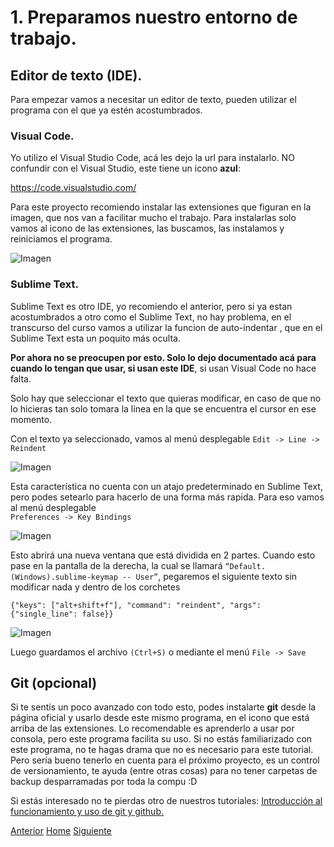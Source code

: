 # 1. Preparamos nuestro entorno de trabajo.

## Editor de texto (IDE).
Para empezar vamos a necesitar un editor de texto, pueden utilizar el programa con el que ya estén acostumbrados.<br />

### Visual Code.

Yo utilizo el Visual Studio Code, acá les dejo la url para instalarlo. NO confundir con el Visual Studio, este tiene un icono **azul**:

<a target="_blank" href="https://code.visualstudio.com/">https://code.visualstudio.com/</a>

Para este proyecto recomiendo instalar las extensiones que figuran en la imagen, que nos van a facilitar mucho el trabajo. Para instalarlas solo vamos al icono de las extensiones, las buscamos, las instalamos y reiniciamos el programa.

![Imagen](https://fgarciajulia.github.io/mi_primera_pagina/img/captura1.jpg)

### Sublime Text.

Sublime Text es otro IDE, yo recomiendo el anterior, pero si ya estan acostumbrados a otro como el Sublime Text, no hay problema, en el transcurso del curso vamos a utilizar la funcion de auto-indentar , que en el Sublime Text esta un poquito más oculta.

**Por ahora no se preocupen por esto. Solo lo dejo documentado acá para cuando lo tengan que usar, si usan este IDE**, si usan Visual Code no hace falta. 

Solo hay que seleccionar el texto que quieras modificar, en caso de que no lo hicieras tan solo tomara la línea en la que se encuentra el cursor en ese momento. 

Con el texto ya seleccionado, vamos al menú desplegable 
`Edit -> Line -> Reindent`

![Imagen](https://fgarciajulia.github.io/mi_primera_pagina/img/sublime2.jpg)

Esta característica no cuenta con un atajo predeterminado en Sublime Text, pero podes setearlo para hacerlo de una forma más rapida.  Para eso vamos al menú desplegable  
`Preferences -> Key Bindings`

![Imagen](https://fgarciajulia.github.io/mi_primera_pagina/img/sublime.jpg)

Esto abrirá una nueva ventana que está dividida en 2 partes. Cuando esto pase en la pantalla de la derecha, la cual se llamará `“Default.(Windows).sublime-keymap -- User”`,  pegaremos el siguiente texto sin modificar nada y dentro de los corchetes 

`{"keys": ["alt+shift+f"], "command": "reindent", "args": {"single_line": false}}`

![Imagen](https://fgarciajulia.github.io/mi_primera_pagina/img/sublime3.jpg)

Luego guardamos el archivo `(Ctrl+S)` o mediante el menú `File -> Save`


## Git (opcional)
Si te sentís un poco avanzado con todo esto, podes instalarte **git** desde la página oficial y usarlo desde este mismo programa, en el icono que está arriba de las extensiones. Lo recomendable es aprenderlo a usar por consola, pero este programa facilita su uso. Si no estás familiarizado con este programa, no te hagas drama que no es necesario para este tutorial. Pero sería bueno tenerlo en cuenta para el próximo proyecto, es un control de versionamiento, te ayuda (entre otras cosas) para no tener carpetas de backup desparramadas por toda la compu :D

Si estás interesado no te pierdas otro de nuestros tutoriales:
<a target="_blank" href="https://juancuiule.github.io/intro-a-git/"> Introducción al funcionamiento y uso de git y github.</a>


<div class="Grid">
    <a href="https://fgarciajulia.github.io/mi_primera_pagina" class="my-btn anterior">Anterior</a>
    <a href="https://fgarciajulia.github.io/mi_primera_pagina" class="my-btn home">Home</a>
    <a href="https://fgarciajulia.github.io/mi_primera_pagina/estructura-archivos" class="my-btn siguiente">Siguiente</a>
</div>